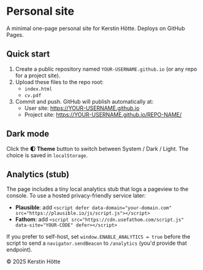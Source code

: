 # Personal site

A minimal one-page personal site for Kerstin Hötte. Deploys on GitHub Pages.

## Quick start
1. Create a public repository named `YOUR-USERNAME.github.io` (or any repo for a project site).
2. Upload these files to the repo root:
   - `index.html`
   - `cv.pdf`
3. Commit and push. GitHub will publish automatically at:
   - User site: https://YOUR-USERNAME.github.io
   - Project site: https://YOUR-USERNAME.github.io/REPO-NAME/

## Dark mode
Click the **🌓 Theme** button to switch between System / Dark / Light. The choice is saved in `localStorage`.

## Analytics (stub)
The page includes a tiny local analytics stub that logs a pageview to the console. To use a hosted privacy-friendly service later:
- **Plausible**: add `<script defer data-domain="your-domain.com" src="https://plausible.io/js/script.js"></script>`
- **Fathom**: add `<script src="https://cdn.usefathom.com/script.js" data-site="YOUR-CODE" defer></script>`

If you prefer to self-host, set `window.ENABLE_ANALYTICS = true` before the script to send a `navigator.sendBeacon` to `/analytics` (you'd provide that endpoint).

© 2025 Kerstin Hötte
